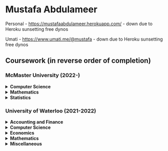 # Mustafa Abdulameer

Personal - https://mustafaabdulameer.herokuapp.com/ - down due to Heroku sunsetting free dynos

Umati - https://www.umati.me/@mustafa - down due to Heroku sunsetting free dynos

## Coursework (in reverse order of completion)

### McMaster University (2022-)

<details>
<summary>
<b>
Computer Science
</b>
</summary>
<table>
    <tr>
      <th>Code</th>
      <th>Course Name</th>
    </tr>
    <tr>
      <td>COMPSCI 2XC3</td>
      <td>Algorithms and Software Design</td>
    </tr>
    <tr>
      <td>COMPSCI 2SD3</td>
      <td>Concurrent Systems</td>
    </tr>
    <tr>
      <td>COMPSCI 2DB3</td>
      <td>Databases</td>
    </tr>
    <tr>
      <td>COMPSCI 2AC3</td>
      <td>Automata and Computability</td>
    </tr>
    <tr>
      <td>COMPSCI 2ME3</td>
      <td>Introduction to Software Development</td>
    </tr>
    <tr>
      <td>COMPSCI 2LC3</td>
      <td>Logical Reasoning for Computer Science</td>
    </tr>
    <tr>
      <td>COMPSCI 2GA3</td>
      <td>Computer Architecture</td>
    </tr>
    <tr>
      <td>COMPSCI 2C03</td>
      <td>Data Structures and Algorithms</td>
    </tr>
    <tr>
      <td>COMPSCI 1DM3</td>
      <td>Discrete Math for Computer Science</td>
    </tr>
    <tr>
      <td>COMPSCI 1XC3</td>
      <td>Computer Science Practice and Experience: Development Basics</td>
    </tr>
    <tr>
      <td>COMPSCI 1XD3</td>
      <td>Computer Science Practice and Experience: Intro to Software Using Web Programming</td>
    </tr>
    <tr>
      <td>COMPSCI 4X03</td>
      <td>Scientific Computation</td>
    </tr>
    <tr>
      <td>COMPSCI 1MD3</td>
      <td>Introduction to Programming</td>
    </tr>
</table>
</details>

<details>
<summary>
<b>
Mathematics
</b>
</summary>
<table>
    <tr>
      <th>Code</th>
      <th>Course Name</th>
    </tr>
    <tr>
      <td>MATH 2LA3</td>
      <td>Applications of Linear Algebra</td>
    </tr>
    <tr>
      <td>MATH 2XX3</td>
      <td>Advanced Calculus II (Pre-Analysis)</td>
    </tr>
    <tr>
      <td>MATH 2X03</td>
      <td>Advanced Calculus I (Calc. III)</td>
    </tr>
</table>
</details>

<details>
<summary>
<b>
Statistics
</b>
</summary>
<table>
    <tr>
      <th>Code</th>
      <th>Course Name</th>
    </tr>
    <tr>
      <td>STATS 2MB3</td>
      <td>Statistical Methods and Applications</td>
    </tr>
    <tr>
      <td>STATS 2D03</td>
      <td>Introduction to Probability</td>
    </tr>
</table>
</details>

### University of Waterloo (2021-2022)

<details>
<summary>
<b>
Accounting and Finance
</b>
</summary>
<table>
    <tr>
      <th>Code</th>
      <th>Course Name</th>
    </tr>
    <tr>
      <td>AFM 101</td>
      <td>Introduction to Financial Accounting</td>
    </tr>
</table>
</details>

<details>
<summary>
<b>
Computer Science
</b>
</summary>
<table>
    <tr>
      <th>Code</th>
      <th>Course Name</th>
    </tr>
    <tr>
        <td>CS 136</td>
        <td>Elementary Algorithm Design and Data Abstraction</td>
    </tr>
    <tr>
      <td>CS 135</td>
      <td>Designing Functional Programs</td>
    </tr>
</table>
</details>

<details>
<summary>
<b>
Economics
</b>
</summary>
<table>
    <tr>
        <th>Code</th>
        <th>Course Name</th>
    </tr>
    <tr>
        <td>ECON 102</td>
        <td>Introduction to Macroeconomics</td>
    </tr>
    <tr>
        <td>ECON 101</td>
        <td>Introduction to Microeconomics</td>
    </tr>
</table>
</details>
  
<details>
<summary>
<b>
Mathematics
</b>
</summary>
<table>
    <tr>
    <th>Code</th>
    <th>Course Name</th>
    </tr>
    <tr>
        <td>MATH 136</td>
        <td>Linear Algebra I for Honours Mathematics</td>
    </tr>
    <tr>
        <td>MATH 138</td>
        <td>Calculus II for Honours Mathematics</td>
    </tr>
    <tr>
        <td>MATH 135</td>
        <td>Algebra for Honours Mathematics</td>
    </tr>
    <tr>
        <td>MATH 137</td>
        <td>Calculus I for Honours Mathematics</td>
    </tr>
</table>
</details>

<details>
<summary>
<b>
Miscellaneous
</b>
</summary>
<table>
    <tr>
    <th>Code</th>
    <th>Course Name</th>
    </tr>
    <tr>
        <td>MSCI 311</td>
        <td>Organizational Design and Technology</td>
    </tr>
    <tr>
        <td>PD 1</td>
        <td>Career Fundamentals</td>
    </tr>
    <tr>
        <td>ENGL 108B</td>
        <td>Global English Literatures</td>
    </tr>
    <tr>
        <td>SPCOM 223</td>
        <td>Public Speaking</td>
    </tr>
</table>
</details>
